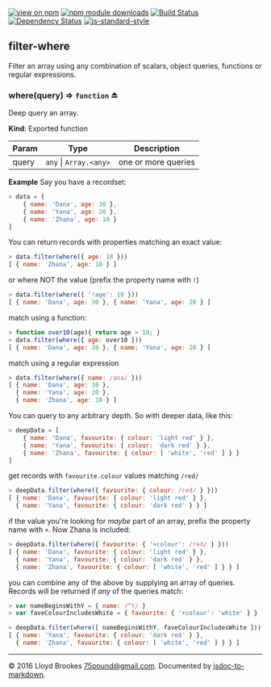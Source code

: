 [![view on npm](http://img.shields.io/npm/v/filter-where.svg)](https://www.npmjs.org/package/filter-where)
[![npm module downloads](http://img.shields.io/npm/dt/filter-where.svg)](https://www.npmjs.org/package/filter-where)
[![Build Status](https://travis-ci.org/75lb/filter-where.svg?branch=master)](https://travis-ci.org/75lb/filter-where)
[![Dependency Status](https://david-dm.org/75lb/filter-where.svg)](https://david-dm.org/75lb/filter-where)
[![js-standard-style](https://img.shields.io/badge/code%20style-standard-brightgreen.svg)](https://github.com/feross/standard)

<a name="module_filter-where"></a>
## filter-where
Filter an array using any combination of scalars, object queries, functions or regular expressions.


<a name="exp_module_filter-where--where"></a>
### where(query) ⇒ `function` ⏏
Deep query an array.

**Kind**: Exported function  

| Param | Type                       | Description         |
| ----- | -------------------------- | ------------------- |
| query | `any` &#124; `Array.<any>` | one or more queries |


**Example**
Say you have a recordset:
```js
> data = [
    { name: 'Dana', age: 30 },
    { name: 'Yana', age: 20 },
    { name: 'Zhana', age: 10 }
]
```

You can return records with properties matching an exact value:
```js
> data.filter(where({ age: 10 }))
[ { name: 'Zhana', age: 10 } ]
```

or where NOT the value (prefix the property name with `!`)
```js
> data.filter(where({ '!age': 10 }))
[ { name: 'Dana', age: 30 }, { name: 'Yana', age: 20 } ]
```

match using a function:
```js
> function over10(age){ return age > 10; }
> data.filter(where({ age: over10 }))
[ { name: 'Dana', age: 30 }, { name: 'Yana', age: 20 } ]
```

match using a regular expression
```js
> data.filter(where({ name: /ana/ }))
[ { name: 'Dana', age: 30 },
  { name: 'Yana', age: 20 },
  { name: 'Zhana', age: 10 } ]
```

You can query to any arbitrary depth. So with deeper data, like this:
```js
> deepData = [
    { name: 'Dana', favourite: { colour: 'light red' } },
    { name: 'Yana', favourite: { colour: 'dark red' } },
    { name: 'Zhana', favourite: { colour: [ 'white', 'red' ] } }
]
```

get records with `favourite.colour` values matching `/red/`
```js
> deepData.filter(where({ favourite: { colour: /red/ } }))
[ { name: 'Dana', favourite: { colour: 'light red' } },
  { name: 'Yana', favourite: { colour: 'dark red' } } ]
```

if the value you're looking for _maybe_ part of an array, prefix the property name with `+`. Now Zhana is included:
```js
> deepData.filter(where({ favourite: { '+colour': /red/ } }))
[ { name: 'Dana', favourite: { colour: 'light red' } },
  { name: 'Yana', favourite: { colour: 'dark red' } },
  { name: 'Zhana', favourite: { colour: [ 'white', 'red' ] } } ]
```

you can combine any of the above by supplying an array of queries. Records will be returned if _any_ of the queries match:
```js
> var nameBeginsWithY = { name: /^Y/ }
> var faveColourIncludesWhite = { favourite: { '+colour': 'white' } }

> deepData.filter(where([ nameBeginsWithY, faveColourIncludesWhite ]))
[ { name: 'Yana', favourite: { colour: 'dark red' } },
  { name: 'Zhana', favourite: { colour: [ 'white', 'red' ] } } ]
```




* * *

&copy; 2016 Lloyd Brookes <75pound@gmail.com>. Documented by [jsdoc-to-markdown](https://github.com/jsdoc2md/jsdoc-to-markdown).
